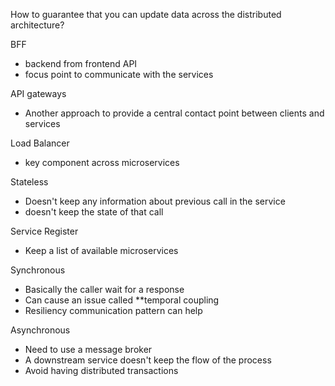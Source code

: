 How to guarantee that you can update data across the distributed architecture? 

BFF 
- backend from frontend API 
- focus point to communicate with the services 

API gateways
- Another approach to provide  a central contact point between clients and services 

Load Balancer 
- key component across microservices 

Stateless 
- Doesn't keep any information about previous call in the service
- doesn't keep the state of that call 

Service Register 
- Keep a list of available microservices 

Synchronous
 - Basically the caller wait for a response  
 - Can cause an issue called **temporal coupling 
 - Resiliency communication pattern can help 

Asynchronous 
 - Need to use a message broker
 - A downstream service doesn't keep the flow of the process 
 - Avoid having distributed transactions 